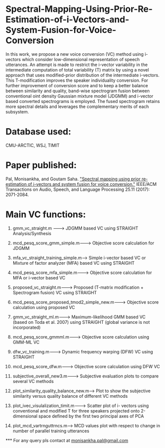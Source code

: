 # Spectral-Mapping-Using-Prior-Re-Estimation-of-i-Vectors-and-System-Fusion-for-Voice-Conversion

In this work, we propose a new voice conversion (VC) method using i-vectors which consider low-dimensional representation of speech utterances. 
An attempt is made to restrict the i-vector variability in the intermediate computation of total variability (T) matrix by using a novel approach 
that uses modified-prior distribution of the intermediate i-vectors. This T-modification improves the speaker individuality conversion. 
For further improvement of conversion score and to keep a better balance between similarity and quality, band-wise spectrogram fusion between conventional 
oint density Gaussian mixture model (JDGMM) and i-vector based converted spectrograms is employed. The fused spectrogram retains more spectral details 
and leverages the complementary merits of each subsystem.


# Database used: 

CMU-ARCTIC, WSJ, TIMIT

# Paper published: 

Pal, Monisankha, and Goutam Saha. ["Spectral mapping using prior re-estimation of i-vectors and system fusion for voice conversion."](https://ieeexplore.ieee.org/stamp/stamp.jsp?tp=&arnumber=8015184) IEEE/ACM Transactions on Audio, Speech, and Language Processing 25.11 (2017): 2071-2084.

# Main VC functions:

1. gmm_vc_straight.m ---> JDGMM based VC using STRAIGHT Analysis/Synthesis

2. mcd_pesq_score_gmm_simple.m---> Objective score calculation for JDGMM

3. mfa_vc_straight_training_simple.m--> Simple i-vector based VC or Mixture of factor analyzer (MFA) based VC using STRAIGHT

4. mcd_pesq_score_mfa_simple.m---> Objective score calculation for MFA or i-vector based VC

5. proposed_vc_straight.m---> Proposed (T-matrix modification + Spectrogram fusion) VC using STRAIGHT

6. mcd_pesq_score_proposed_tmod2_simple_new.m---> Objective score calculation using proposed VC

7. gmm_vc_straight_ml.m---> Maximum-likelihood GMM based VC (based on Toda et al. 2007) using STRAIGHT (global variance is not incorporated)

8. mcd_pesq_score_gmmml.m---> Objective score calculation using GMM-ML VC

9. dfw_vc_training.m---> Dynamic frequency warping (DFW) VC using STRAIGHT

10. mcd_pesq_score_dfw.m---> Objective score calculation using DFW VC

11. subjective_overall_new3.m---> Subjective evaluation plots to compare several VC methods

12. plot_similarity_quality_balance_new.m--> Plot to show the subjective similarity versus quality balance of different VC methods

13. plot_ivec_visulalization_timit.m---> Scatter plot of i- vectors using conventional and modified T for three speakers projected onto 2-dimensional space defined by the first two principal axes of PCA

14. plot_mcd_vartrnguttrncs.m--> MCD values plot with respect to change in number of parallel training utterances

*** For any query pls contact at monisankha.pal@gmail.com
